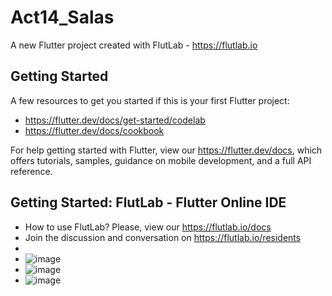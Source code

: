 # Act14_Salas

A new Flutter project created with FlutLab - https://flutlab.io

## Getting Started

A few resources to get you started if this is your first Flutter project:

- https://flutter.dev/docs/get-started/codelab
- https://flutter.dev/docs/cookbook

For help getting started with Flutter, view our
https://flutter.dev/docs, which offers tutorials,
samples, guidance on mobile development, and a full API reference.

## Getting Started: FlutLab - Flutter Online IDE

- How to use FlutLab? Please, view our https://flutlab.io/docs
- Join the discussion and conversation on https://flutlab.io/residents
-
- ![image](https://github.com/estrellapopo123/Act15_Salas/assets/144378353/37d87c63-e333-44a0-b52e-059e75caa9b7)
- ![image](https://github.com/estrellapopo123/Act15_Salas/assets/144378353/ae1de746-52fe-4256-bcdf-b2154f2d3752)
- ![image](https://github.com/estrellapopo123/Act15_Salas/assets/144378353/99fac3a3-5ad7-4582-bd66-265d0a3839b0)


